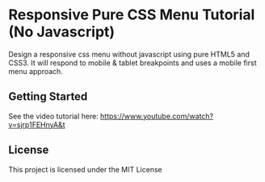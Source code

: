 # Responsive Pure CSS Menu Tutorial (No Javascript)

Design a responsive css menu without javascript using pure HTML5 and CSS3. It will respond to mobile & tablet breakpoints and uses a mobile first menu approach.  

## Getting Started

See the video tutorial here: https://www.youtube.com/watch?v=sjrp1FEHnyA&t

## License

This project is licensed under the MIT License
